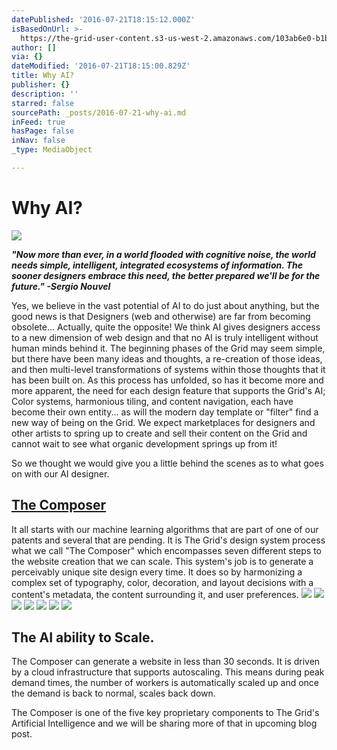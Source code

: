 ```yaml
---
datePublished: '2016-07-21T18:15:12.000Z'
isBasedOnUrl: >-
  https://the-grid-user-content.s3-us-west-2.amazonaws.com/103ab6e0-b1b1-421a-ba8e-502de2f4778f.png
author: []
via: {}
dateModified: '2016-07-21T18:15:00.829Z'
title: Why AI?
publisher: {}
description: ''
starred: false
sourcePath: _posts/2016-07-21-why-ai.md
inFeed: true
hasPage: false
inNav: false
_type: MediaObject

---
```

# Why AI?
![](https://the-grid-user-content.s3-us-west-2.amazonaws.com/77abbbe7-69ac-4080-9526-cde2e42810b4.png)

_**"Now more than ever, in a world flooded with cognitive noise, the world needs simple, intelligent, integrated ecosystems of information. The sooner designers embrace this need, the better prepared we'll be for the future." -Sergio Nouvel**_

Yes, we believe in the vast potential of AI to do just about anything, but the good news is that Designers (web and otherwise) are far from becoming obsolete... Actually, quite the opposite! We think AI gives designers access to a new dimension of web design and that no AI is truly intelligent without human minds behind it. The beginning phases of the Grid may seem simple, but there have been many ideas and thoughts, a re-creation of those ideas, and then multi-level transformations of systems within those thoughts that it has been built on. As this process has unfolded, so has it become more and more apparent, the need for each design feature that supports the Grid's AI; Color systems, harmonious tiling, and content navigation, each have become their own entity... as will the modern day template or "filter" find a new way of being on the Grid. We expect marketplaces for designers and other artists to spring up to create and sell their content on the Grid and cannot wait to see what organic development springs up from it!

So we thought we would give you a little behind the scenes as to what goes on with our AI designer.

## **[The Composer][0]**

It all starts with our machine learning algorithms that are part of one of our patents and several that are pending. It is The Grid's design system process what we call "The Composer" which encompasses seven different steps to the website creation that we can scale. This system's job is to generate a perceivably unique site design every time. It does so by harmonizing a complex set of typography, color, decoration, and layout decisions with a content's metadata, the content surrounding it, and user preferences.
![](https://the-grid-user-content.s3-us-west-2.amazonaws.com/f5b2d4e5-5d11-4fd5-ad84-6b56644ee840.png)
![](https://the-grid-user-content.s3-us-west-2.amazonaws.com/8d0cd94b-0126-41ab-a098-30dc1d3f0319.png)
![](https://the-grid-user-content.s3-us-west-2.amazonaws.com/45a6b5cd-e6cd-4f8a-8afb-c65f9189c860.png)
![](https://imgflo.herokuapp.com/graph/vahj1ThiexotieMo/f022413f5f7ca7e7b717709d7dab5cb3/croprotate.png?cropheight=10104&cropwidth=20270&degrees=0&input=https%3A%2F%2Fs3-us-west-2.amazonaws.com%2Fthe-grid-img%2Fp%2Fb8ab6d671c5e52b1af7ed20c4c6c92d4e711d3c5.png&x=0&y=0)
![](https://imgflo.herokuapp.com/graph/vahj1ThiexotieMo/9ad07208b06f4b530bf5690b57769e8e/croprotate.png?cropheight=10104&cropwidth=20270&degrees=0&input=https%3A%2F%2Fs3-us-west-2.amazonaws.com%2Fthe-grid-img%2Fp%2Fea60ffc2582087c1c7d9a61678f7abc604e379a6.png&x=0&y=0)
![](https://imgflo.herokuapp.com/graph/vahj1ThiexotieMo/f24266c52fa38918cb2e28bc52db5960/croprotate.png?cropheight=10104&cropwidth=20270&degrees=0&input=https%3A%2F%2Fs3-us-west-2.amazonaws.com%2Fthe-grid-img%2Fp%2Fab69523153be5435786a12669afea0c2851ae32f.png&x=0&y=0)
![](https://imgflo.herokuapp.com/graph/vahj1ThiexotieMo/aa6ab5b90fe7a2f9a6dade37a657e3a3/croprotate.png?cropheight=2271&cropwidth=4556&degrees=0&input=https%3A%2F%2Fthe-grid-user-content.s3-us-west-2.amazonaws.com%2F4db41803-5c00-48f4-9d05-3e685025490e.png&x=0&y=0)

## The AI ability to Scale.

The Composer can generate a website in less than 30 seconds. It is driven by a cloud infrastructure that supports autoscaling. This means during peak demand times, the number of workers is automatically scaled up and once the demand is back to normal, scales back down.

The Composer is one of the five key proprietary components to The Grid's Artificial Intelligence and we will be sharing more of that in upcoming blog post.

  


[0]: http://design-systems.github.io/basics/